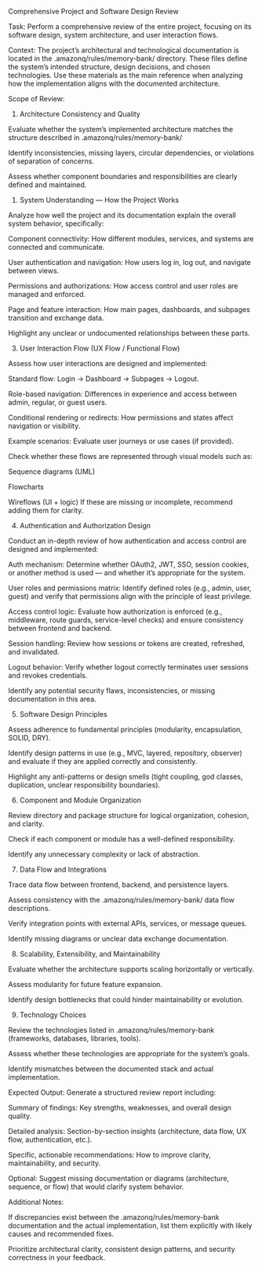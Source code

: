 Comprehensive Project and Software Design Review

Task:
Perform a comprehensive review of the entire project, focusing on its software design, system architecture, and user interaction flows.

Context:
The project’s architectural and technological documentation is located in the .amazonq/rules/memory-bank/ directory. These files define the system’s intended structure, design decisions, and chosen technologies.
Use these materials as the main reference when analyzing how the implementation aligns with the documented architecture.

Scope of Review:

1. Architecture Consistency and Quality

Evaluate whether the system’s implemented architecture matches the structure described in .amazonq/rules/memory-bank/

Identify inconsistencies, missing layers, circular dependencies, or violations of separation of concerns.

Assess whether component boundaries and responsibilities are clearly defined and maintained.

1. System Understanding — How the Project Works

Analyze how well the project and its documentation explain the overall system behavior, specifically:

Component connectivity: How different modules, services, and systems are connected and communicate.

User authentication and navigation: How users log in, log out, and navigate between views.

Permissions and authorizations: How access control and user roles are managed and enforced.

Page and feature interaction: How main pages, dashboards, and subpages transition and exchange data.

Highlight any unclear or undocumented relationships between these parts.

3. User Interaction Flow (UX Flow / Functional Flow)

Assess how user interactions are designed and implemented:

Standard flow: Login → Dashboard → Subpages → Logout.

Role-based navigation: Differences in experience and access between admin, regular, or guest users.

Conditional rendering or redirects: How permissions and states affect navigation or visibility.

Example scenarios: Evaluate user journeys or use cases (if provided).

Check whether these flows are represented through visual models such as:

Sequence diagrams (UML)

Flowcharts

Wireflows (UI + logic)
If these are missing or incomplete, recommend adding them for clarity.

4. Authentication and Authorization Design

Conduct an in-depth review of how authentication and access control are designed and implemented:

Auth mechanism: Determine whether OAuth2, JWT, SSO, session cookies, or another method is used — and whether it’s appropriate for the system.

User roles and permissions matrix: Identify defined roles (e.g., admin, user, guest) and verify that permissions align with the principle of least privilege.

Access control logic: Evaluate how authorization is enforced (e.g., middleware, route guards, service-level checks) and ensure consistency between frontend and backend.

Session handling: Review how sessions or tokens are created, refreshed, and invalidated.

Logout behavior: Verify whether logout correctly terminates user sessions and revokes credentials.

Identify any potential security flaws, inconsistencies, or missing documentation in this area.

5. Software Design Principles

Assess adherence to fundamental principles (modularity, encapsulation, SOLID, DRY).

Identify design patterns in use (e.g., MVC, layered, repository, observer) and evaluate if they are applied correctly and consistently.

Highlight any anti-patterns or design smells (tight coupling, god classes, duplication, unclear responsibility boundaries).

6. Component and Module Organization

Review directory and package structure for logical organization, cohesion, and clarity.

Check if each component or module has a well-defined responsibility.

Identify any unnecessary complexity or lack of abstraction.

7. Data Flow and Integrations

Trace data flow between frontend, backend, and persistence layers.

Assess consistency with the .amazonq/rules/memory-bank/ data flow descriptions.

Verify integration points with external APIs, services, or message queues.

Identify missing diagrams or unclear data exchange documentation.

8. Scalability, Extensibility, and Maintainability

Evaluate whether the architecture supports scaling horizontally or vertically.

Assess modularity for future feature expansion.

Identify design bottlenecks that could hinder maintainability or evolution.

9. Technology Choices

Review the technologies listed in .amazonq/rules/memory-bank (frameworks, databases, libraries, tools).

Assess whether these technologies are appropriate for the system’s goals.

Identify mismatches between the documented stack and actual implementation.

Expected Output:
Generate a structured review report including:

Summary of findings: Key strengths, weaknesses, and overall design quality.

Detailed analysis: Section-by-section insights (architecture, data flow, UX flow, authentication, etc.).

Specific, actionable recommendations: How to improve clarity, maintainability, and security.

Optional: Suggest missing documentation or diagrams (architecture, sequence, or flow) that would clarify system behavior.

Additional Notes:

If discrepancies exist between the .amazonq/rules/memory-bank documentation and the actual implementation, list them explicitly with likely causes and recommended fixes.

Prioritize architectural clarity, consistent design patterns, and security correctness in your feedback.